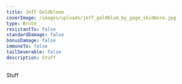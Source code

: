 ```yaml
---
title: Jeff Goldbloom
coverImage: /images/uploads/jeff_goldblum_by_gage_skidmore.jpg
type: Brute
resistantTo: false
standardDamage: false
bonusDamage: false
immuneTo: false
tailSeverable: false
description: Stuff
---
```

Stuff
